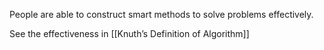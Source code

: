 People are able to construct smart methods to solve problems effectively.

See the effectiveness in [[Knuth’s Definition of Algorithm]]
